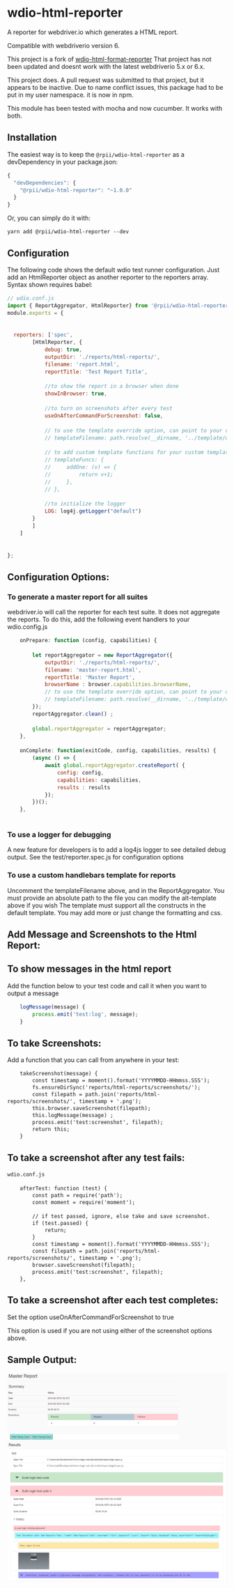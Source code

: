 # wdio-html-reporter
A reporter for webdriver.io which generates a HTML report.

Compatible with webdriverio version 6.

This project is a fork of [wdio-html-format-reporter](https://www.npmjs.com/package/wdio-html-format-reporter)
That project has not been updated and doesnt work with the latest webdriverio 5.x or 6.x.

This project does. A pull request was submitted to that project, but it appears to be inactive.
Due to name conflict issues,  this package had to be put in my user namespace. it is now in npm.

This module has been tested with mocha and now cucumber.  It works with both.

## Installation

The easiest way is to keep the `@rpii/wdio-html-reporter` as a devDependency in your package.json:

```javascript
{
  "devDependencies": {
    "@rpii/wdio-html-reporter": "~1.0.0"
  }
}
```

Or, you can simply do it with:

```
yarn add @rpii/wdio-html-reporter --dev
```


## Configuration
The following code shows the default wdio test runner configuration. Just add an HtmlReporter object as another reporter to the reporters array.  Syntax shown requires babel:

```javascript
// wdio.conf.js
import { ReportAggregator, HtmlReporter} from '@rpii/wdio-html-reporter' ;
module.exports = {

  
  reporters: ['spec',
        [HtmlReporter, {
            debug: true,
            outputDir: './reports/html-reports/',
            filename: 'report.html',
            reportTitle: 'Test Report Title',
            
            //to show the report in a browser when done
            showInBrowser: true,

            //to turn on screenshots after every test
            useOnAfterCommandForScreenshot: false,

            // to use the template override option, can point to your own file in the test project:
            // templateFilename: path.resolve(__dirname, '../template/wdio-html-reporter-alt-template.hbs'),
            
            // to add custom template functions for your custom template:
            // templateFuncs: {
            //     addOne: (v) => {
            //         return v+1;
            //     },
            // },

            //to initialize the logger
            LOG: log4j.getLogger("default")
        }
        ]
    ]
    
 
};
```
## Configuration Options:
  
### To generate a master report for all suites

webdriver.io will call the reporter for each test suite.  It does not aggregate the reports.  To do this, add the following event handlers to your wdio.config.js

```javascript
    onPrepare: function (config, capabilities) {

        let reportAggregator = new ReportAggregator({
            outputDir: './reports/html-reports/',
            filename: 'master-report.html',
            reportTitle: 'Master Report',
            browserName : browser.capabilities.browserName,
            // to use the template override option, can point to your own file in the test project:
            // templateFilename: path.resolve(__dirname, '../template/wdio-html-reporter-alt-template.hbs')
        });
        reportAggregator.clean() ;

        global.reportAggregator = reportAggregator;
    },
    
    onComplete: function(exitCode, config, capabilities, results) {
        (async () => {
            await global.reportAggregator.createReport( {
                config: config,
                capabilities: capabilities,
                results : results
            });
        })();
    },
    
``` 
### To use a logger for debugging

A new feature for developers is to add a log4js logger to see detailed debug output.  See the test/reporter.spec.js for configuration options
 
  
### To use a custom handlebars template for reports

Uncomment the templateFilename above, and in the ReportAggregator.  You must provide an absolute path to the file you can modify the alt-template above if you wish
The template must support all the constructs in the default template.  You may add more or just change the formatting and css.

## Add Message and Screenshots to the Html Report:

## To show messages in the html report

Add the function below to your test code and call it when you want to output a message

```javascript
    logMessage(message) {
        process.emit('test:log', message);
    }
```

## To take Screenshots:

Add a function that you can call from anywhere in your test:

``` 
    takeScreenshot(message) {
        const timestamp = moment().format('YYYYMMDD-HHmmss.SSS');
        fs.ensureDirSync('reports/html-reports/screenshots/');
        const filepath = path.join('reports/html-reports/screenshots/', timestamp + '.png');
        this.browser.saveScreenshot(filepath);
        this.logMessage(message) ;
        process.emit('test:screenshot', filepath);
        return this;
    }
``` 
## To take a screenshot after any test fails:
```  
wdio.conf.js

    afterTest: function (test) {
        const path = require('path');
        const moment = require('moment');

        // if test passed, ignore, else take and save screenshot.
        if (test.passed) {
            return;
        }
        const timestamp = moment().format('YYYYMMDD-HHmmss.SSS');
        const filepath = path.join('reports/html-reports/screenshots/', timestamp + '.png');
        browser.saveScreenshot(filepath);
        process.emit('test:screenshot', filepath);
    },
```

## To take a screenshot after each test completes:

Set the option useOnAfterCommandForScreenshot to true  

This option is used if you are not using either of the screenshot options above.

## Sample Output:

![Report Screenshot](TestReport.png)
